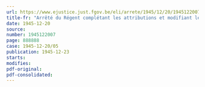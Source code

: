 ```yaml
---
url: https://www.ejustice.just.fgov.be/eli/arrete/1945/12/20/1945122007/justel
title-fr: "Arrêté du Régent complétant les attributions et modifiant le titre et la liste des membres de la "Commission du Nombre-Indice des Prix de détail""
date: 1945-12-20
source:
number: 1945122007
page: 888888
case: 1945-12-20/05
publication: 1945-12-23
starts:
modifies:
pdf-original:
pdf-consolidated:
---
```


